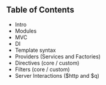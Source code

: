 ## Table of Contents

* Intro
* Modules
* MVC
* DI
* Template syntax
* Providers (Services and Factories)
* Directives (core / custom)
* Filters (core / custom)
* Server Interactions ($http and $q)
